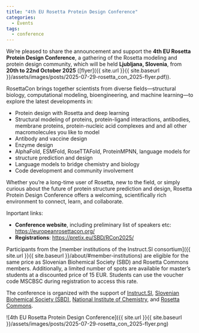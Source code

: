 ```yaml
---
title: "4th EU Rosetta Protein Design Conference"
categories:
  - Events
tags:
  - conference
---
```


We’re pleased to share the announcement and support the **4th EU Rosetta Protein Design Conference**, a gathering of the Rosetta modeling and protein design community, which will be held **Ljubljana, Slovenia**, from **20th to 22nd October 2025** ([flyer]({{ site.url }}{{ site.baseurl }}/assets/images/posts/2025-07-29-rosetta_con_2025-flyer.pdf)).

RosettaCon brings together scientists from diverse fields—structural biology, computational modeling, bioengineering, and machine learning—to explore the latest developments in:
- Protein design with Rosetta and deep learning
- Structural modeling of proteins, protein-ligand interactions, antibodies, membrane proteins, protein-nucleic acid complexes and and all other macromolecules you like to model
- Antibody and vaccine design
- Enzyme design
- AlphaFold, ESMFold, RoseTTAFold, ProteinMPNN, language models for
- structure prediction and design
- Language models to bridge chemistry and biology
- Code development and community involvement

Whether you’re a long-time user of Rosetta, new to the field, or simply curious about the future of protein structure prediction and design, Rosetta Protein Design Conference offers a welcoming, scientifically rich environment to connect, learn, and collaborate.

Inportant links:
- **Conference website**, including preliminary list of speakers etc: https://europeanrosettacon.org/
- **Registrations**: https://pretix.eu/SBD/RCon2025/

Participants from the [member institutions of the Instruct.SI consortium]({{ site.url }}{{ site.baseurl }}/about/#member-institutions) are eligible for the same price as Slovenian Biohemical Society (SBD) and Rosetta Commons members. Additionally, a limited number of spots are available for master’s students at a discounted price of 15 EUR. Students can use the voucher code MSCBSC during registration to access this rate.

The conference is organized with the support of [Instruct.SI](https://instruct-eric.si), [Slovenian Biohemical Society (SBD)](http://sbd.si), [National Institute of Chemistry](https://www.ki.si/), and [Rosetta Commons](https://rosettacommons.org/).

![4th EU Rosetta Protein Design Conference]({{ site.url }}{{ site.baseurl }}/assets/images/posts/2025-07-29-rosetta_con_2025-flyer.png)